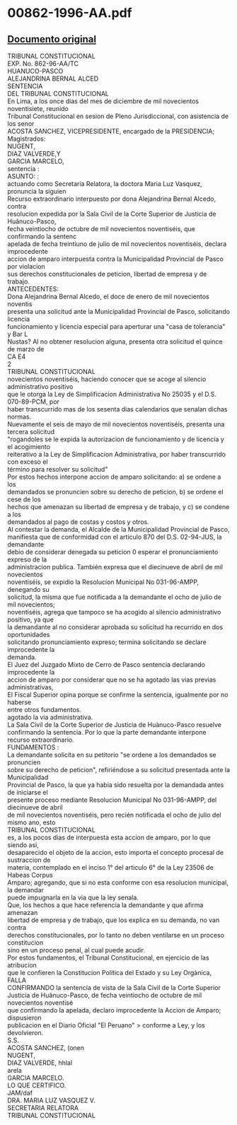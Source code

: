 
00862-1996-AA.pdf
=================
  
[Documento original](https://tc.gob.pe/jurisprudencia/1998/00862-1996-AA.pdf)  
---  
TRIBUNAL CONSTITUCIONAL  
EXP. No. 862-96-AA/TC  
HUANUCO-PASCO  
ALEJANDRINA BERNAL ALCED  
SENTENCIA  
DEL TRIBUNAL CONSTITUCIONAL  
En Lima, a los once dias del mes de diciembre de mil novecientos noventisiete, reunido  
Tribunal Constitucional en sesion de Pleno Jurisdiccional, con asistencia de los senor  
ACOSTA SANCHEZ, VICEPRESIDENTE, encargado de la PRESIDENCIA;  
Magistrados:  
NUGENT,  
DIAZ VALVERDE,Y  
GARCIA MARCELO,  
sentencia :  
ASUNTO: :  
actuando como Secretaria Relatora, la doctora Maria Luz Vasquez, pronuncia la siguien  
Recurso extraordinario interpuesto por dona Alejandrina Bernal Alcedo, contra  
resolucion expedida por la Sala Civil de la Corte Superior de Justicia de Huânuco-Pasco,  
fecha veintiocho de octubre de mil novecientos noventiséis, que confirmando la sentenc  
apelada de fecha treintiuno de julio de mil novecientos noventiséis, declara improcedente  
accion de amparo interpuesta contra la Municipalidad Provincial de Pasco por violacion  
sus derechos constitucionales de peticion, libertad de empresa y de trabajo.  
ANTECEDENTES:  
Dona Alejandrina Bernal Alcedo, el doce de enero de mil novecientos noventis  
presenta una solicitud ante la Municipalidad Provincial de Pasco, solicitando licencia  
funcionamiento y licencia especial para aperturar una "casa de tolerancia" y Bar L  
Nustas? Al no obtener resolucion alguna, presenta otra solicitud el quince de marzo de  
CA E4  
2  
TRIBUNAL CONSTITUCIONAL  
novecientos noventiséis, haciendo conocer que se acoge al silencio administrativo positivo  
que le otorga la Ley de Simplificacion Administrativa No 25035 y el D.S. 070-89-PCM, por  
haber transcurrido mas de los sesenta dias calendarios que senalan dichas normas.  
Nuevamente el seis de mayo de mil novecientos noventiséis, presenta una tercera solicitud  
"rogandoles se le expida la autorizacion de funcionamiento y de licencia y el acogimiento  
reiterativo a la Ley de Simplificacion Administrativa, por haber transcurrido con exceso el  
término para resolver su solicitud"  
Por estos hechos interpone accion de amparo solicitando: a) se ordene a los  
demandados se pronuncien sobre su derecho de peticion, b) se ordene el cese de los  
hechos que amenazan su libertad de empresa y de trabajo, y c) se condene a los  
demandados al pago de costas y costos y otros.  
Al contestar la demanda, el Alcalde de la Municipalidad Provincial de Pasco,  
manifiesta que de conformidad con el articulo 870 del D.S. 02-94-JUS, la demandante  
debio de considerar denegada su peticion 0 esperar el pronunciamiento expreso de la  
administracion publica. También expresa que el diecinueve de abril de mil novecientos  
noventiséis, se expidio la Resolucion Municipal No 031-96-AMPP, denegando su  
solicitud, la misma que fue notificada a la demandante el ocho de julio de mil novecientos;  
noventiséis, agrega que tampoco se ha acogido al silencio administrativo positivo, ya que  
la demandante al no considerar aprobada su solicitud ha recurrido en dos oportunidades  
solicitando pronunciamiento expreso; termina solicitando se declare improcedente la  
demanda.  
El Juez del Juzgado Mixto de Cerro de Pasco sentencia declarando improcedente la  
accion de amparo por considerar que no se ha agotado las vias previas administrativas,  
El Fiscal Superior opina porque se confirme la sentencia, igualmente por no haberse  
entre otros fundamentos.  
agotado la via administrativa.  
La Sala Civil de la Corte Superior de Justicia de Huànuco-Pasco resuelve  
confirmando la sentencia. Por lo que la parte demandante interpone recurso extraordinario.  
FUNDAMENTOS :  
La demandante solicita en su petitorio "se ordene a los demandados se pronuncien  
sobre su derecho de peticion", refiriéndose a su solicitud presentada ante la Municipalidad  
Provincial de Pasco, la que ya habia sido resuelta por la demandada antes de iniciarse el  
presente proceso mediante Resolucion Municipal No 031-96-AMPP, del diecinueve de abril  
de mil novecientos noventiséis, pero recién notificada el ocho de julio del mismo ano, esto  
TRIBUNAL CONSTITUCIONAL  
es, a los pocos dias de interpuesta esta accion de amparo, por lo que siendo asi,  
desaparecido el objeto de la accion, esto importa el concepto procesal de sustraccion de  
materia, contemplado en el inciso 1° del articulo 6° de la Ley 23506 de Habeas Corpus  
Amparo; agregando, que si no esta conforme con esa resolucion municipal, la demandar  
puede impugnarla en la via que la ley senala.  
Que, los hechos a que hace referencia la demandante y que afirma amenazan  
libertad de empresa y de trabajo, que los explica en su demanda, no van contra  
derechos constitucionales, por lo tanto no deben ventilarse en un proceso constitucion  
sino en un proceso penal, al cual puede acudir.  
Por estos fundamentos, el Tribunal Constitucional, en ejercicio de las atribucion  
que le confieren la Constitucion Politica del Estado y su Ley Orgànica,  
FALLA   
CONFIRMANDO la sentencia de vista de la Sala Civil de la Corte Superior  
Justicia de Huânuco-Pasco, de fecha veintiocho de octubre de mil novecientos noventisé  
que confirmando la apelada, declaro improcedente la Accion de Amparo; dispusieron  
publicacion en el Diario Oficial "El Peruano" > conforme a Ley, y los devolvieron.  
S.S.  
ACOSTA SANCHEZ, (onen  
NUGENT,  
DIAZ VALVERDE, hhlal  
arela  
GARCIA MARCELO.  
LO QUE CERTIFICO.  
JAM/daf  
DRA. MARIA LUZ VASQUEZ V.  
SECRETARIA RELATORA  
TRIBUNAL CONSTITUCIONAL
